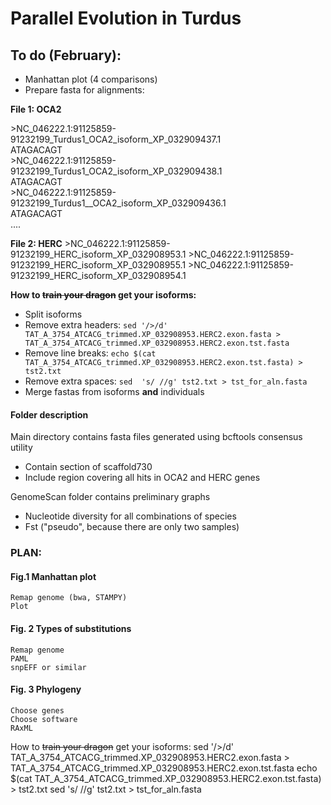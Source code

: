 # Parallel Evolution in Turdus


## To do (February):
- Manhattan plot (4 comparisons)
- Prepare fasta for alignments:  

**File 1: OCA2**

\>NC_046222.1:91125859-91232199_Turdus1_OCA2_isoform_XP_032909437.1  
ATAGACAGT  
\>NC_046222.1:91125859-91232199_Turdus1_OCA2_isoform_XP_032909438.1  
ATAGACAGT  
\>NC_046222.1:91125859-91232199_Turdus1__OCA2_isoform_XP_032909436.1  
ATAGACAGT    
....

**File 2: HERC**
\>NC_046222.1:91125859-91232199_HERC_isoform_XP_032908953.1
\>NC_046222.1:91125859-91232199_HERC_isoform_XP_032908955.1
\>NC_046222.1:91125859-91232199_HERC_isoform_XP_032908954.1   


**How to ~~train your dragon~~ get your isoforms:**  
* Split isoforms
* Remove extra headers:
`sed '/>/d' TAT_A_3754_ATCACG_trimmed.XP_032908953.HERC2.exon.fasta > TAT_A_3754_ATCACG_trimmed.XP_032908953.HERC2.exon.tst.fasta`
* Remove line breaks:
`echo $(cat TAT_A_3754_ATCACG_trimmed.XP_032908953.HERC2.exon.tst.fasta) > tst2.txt`
* Remove extra spaces:
`sed  's/ //g' tst2.txt > tst_for_aln.fasta`
* Merge fastas from isoforms **and** individuals




#### Folder description

Main directory contains fasta files generated using bcftools consensus utility
* Contain section of scaffold730
* Include region covering all hits in OCA2 and HERC genes

GenomeScan folder contains preliminary graphs
* Nucleotide diversity for all combinations of species
* Fst ("pseudo", because there are only two samples)




### PLAN:
#### Fig.1 Manhattan plot
	Remap genome (bwa, STAMPY)
	Plot
#### Fig. 2 Types of substitutions
	Remap genome
	PAML
	snpEFF or similar
#### Fig. 3 Phylogeny
	Choose genes
	Choose software
	RAxML


How to ~~train your dragon~~ get your isoforms:
sed '/>/d' TAT_A_3754_ATCACG_trimmed.XP_032908953.HERC2.exon.fasta > TAT_A_3754_ATCACG_trimmed.XP_032908953.HERC2.exon.tst.fasta
echo $(cat TAT_A_3754_ATCACG_trimmed.XP_032908953.HERC2.exon.tst.fasta) > tst2.txt
sed  's/ //g' tst2.txt > tst_for_aln.fasta
